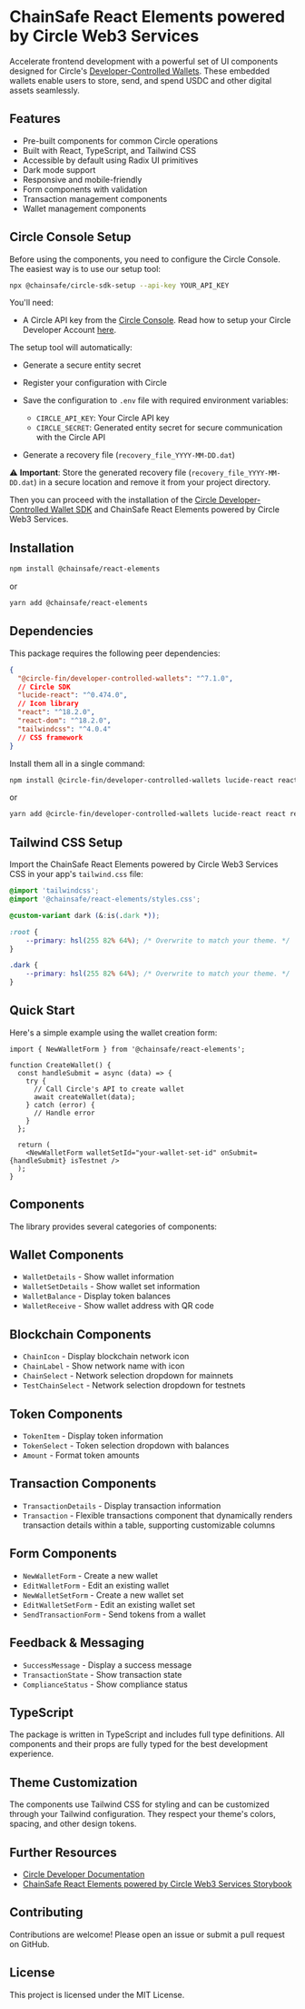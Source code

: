 # ChainSafe React Elements powered by Circle Web3 Services

Accelerate frontend development with a powerful set of UI components designed for
Circle's [Developer-Controlled Wallets](https://developers.circle.com/w3s/developer-controlled-wallets). These embedded
wallets enable users to store, send, and spend USDC and other digital assets seamlessly.

## Features

- Pre-built components for common Circle operations
- Built with React, TypeScript, and Tailwind CSS
- Accessible by default using Radix UI primitives
- Dark mode support
- Responsive and mobile-friendly
- Form components with validation
- Transaction management components
- Wallet management components

## Circle Console Setup

Before using the components, you need to configure the Circle Console. The easiest way is to use our setup tool:

```bash
npx @chainsafe/circle-sdk-setup --api-key YOUR_API_KEY
```

You'll need:

- A Circle API key from the [Circle Console](https://console.circle.com). Read how to setup your Circle Developer
  Account [here](https://developers.circle.com/w3s/circle-developer-account).

The setup tool will automatically:

- Generate a secure entity secret
- Register your configuration with Circle
- Save the configuration to `.env` file with required environment variables:

    - `CIRCLE_API_KEY`: Your Circle API key
    - `CIRCLE_SECRET`: Generated entity secret for secure communication with the Circle API

- Generate a recovery file (`recovery_file_YYYY-MM-DD.dat`)

⚠️ **Important**: Store the generated recovery file (`recovery_file_YYYY-MM-DD.dat`) in a secure location and remove it
from your project directory.

Then you can proceed with the installation of
the [Circle Developer-Controlled Wallet SDK](https://developers.circle.com/w3s/nodejs-sdk) and ChainSafe React Elements
powered by Circle Web3 Services.

## Installation

```bash
npm install @chainsafe/react-elements
```

or

```bash
yarn add @chainsafe/react-elements
```

## Dependencies

This package requires the following peer dependencies:

```json
{
  "@circle-fin/developer-controlled-wallets": "^7.1.0",
  // Circle SDK
  "lucide-react": "^0.474.0",
  // Icon library
  "react": "^18.2.0",
  "react-dom": "^18.2.0",
  "tailwindcss": "^4.0.4"
  // CSS framework
}
```

Install them all in a single command:

```bash
npm install @circle-fin/developer-controlled-wallets lucide-react react react-dom tailwindcss
```

or

```bash
yarn add @circle-fin/developer-controlled-wallets lucide-react react react-dom tailwindcss
```

## Tailwind CSS Setup

Import the ChainSafe React Elements powered by Circle Web3 Services CSS in your app's `tailwind.css` file:

```css
@import 'tailwindcss';
@import '@chainsafe/react-elements/styles.css';

@custom-variant dark (&:is(.dark *));

:root {
    --primary: hsl(255 82% 64%); /* Overwrite to match your theme. */
}

.dark {
    --primary: hsl(255 82% 64%); /* Overwrite to match your theme. */
}
```

## Quick Start

Here's a simple example using the wallet creation form:

```tsx
import { NewWalletForm } from '@chainsafe/react-elements';

function CreateWallet() {
  const handleSubmit = async (data) => {
    try {
      // Call Circle's API to create wallet
      await createWallet(data);
    } catch (error) {
      // Handle error
    }
  };

  return (
    <NewWalletForm walletSetId="your-wallet-set-id" onSubmit={handleSubmit} isTestnet />
  );
}
```

## Components

The library provides several categories of components:

## Wallet Components

- `WalletDetails` - Show wallet information
- `WalletSetDetails` - Show wallet set information
- `WalletBalance` - Display token balances
- `WalletReceive` - Show wallet address with QR code

## Blockchain Components

- `ChainIcon` - Display blockchain network icon
- `ChainLabel` - Show network name with icon
- `ChainSelect` - Network selection dropdown for mainnets
- `TestChainSelect` - Network selection dropdown for testnets

## Token Components

- `TokenItem` - Display token information
- `TokenSelect` - Token selection dropdown with balances
- `Amount` - Format token amounts

## Transaction Components

- `TransactionDetails` - Display transaction information
- `Transaction` - Flexible transactions component that dynamically renders transaction details within a table,
  supporting customizable columns

## Form Components

- `NewWalletForm` - Create a new wallet
- `EditWalletForm` - Edit an existing wallet
- `NewWalletSetForm` - Create a new wallet set
- `EditWalletSetForm` - Edit an existing wallet set
- `SendTransactionForm` - Send tokens from a wallet

## Feedback & Messaging

- `SuccessMessage` - Display a success message
- `TransactionState` - Show transaction state
- `ComplianceStatus` - Show compliance status

## TypeScript

The package is written in TypeScript and includes full type definitions. All components and their props are fully typed
for the best development experience.

## Theme Customization

The components use Tailwind CSS for styling and can be customized through your Tailwind configuration. They respect your
theme's colors, spacing, and other design tokens.

## Further Resources

- [Circle Developer Documentation](https://developers.circle.com/w3s/developer-controlled-create-your-first-wallet)
- [ChainSafe React Elements powered by Circle Web3 Services Storybook](https://chainsafe.github.io/web3-circle-libs)

## Contributing

Contributions are welcome! Please open an issue or submit a pull request on GitHub.

## License

This project is licensed under the MIT License.
